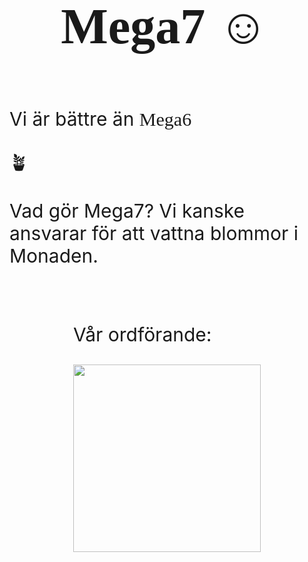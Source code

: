<style>
  @import url('https://fonts.googleapis.com/css2?family=Creepster&family=Lobster&display=swap');
  .lobster {
      font-family: 'Lobster', cursive;
      font-size: 80px;
  }
  
  .mega6style {
    font-family: 'Creepster', cursive;
  }
  
  p {
    font-size: 30px;
  }
  
  .supaflex {
    display: flex;
    flex-wrap: wrap;
    gap: 30px;
    justify-content: center;
  }
</style>


<h1 class="lobster">💮 Mega7 ☺️ </h1>

<div class="supaflex">
<div>

Vi är bättre än <span class="mega6style">Mega6</span>

🪴

Vad gör Mega7? Vi kanske ansvarar för att vattna blommor i Monaden.
</div>

<div>
<p>Vår ordförande:</p>

<img width=300px height=300px src="https://www.dvet.se/uploads/committee-images/loafey%20-%20908c5917b2a46749187299212ab4449c%20-%20evil-neco.gif">
</div>
</div>

